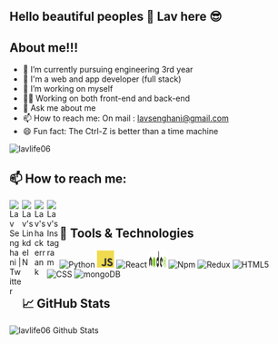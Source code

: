 ## Hello beautiful peoples 👋 Lav here 😎

## About me!!!

- 🔭 I’m currently pursuing engineering 3rd year
- 🌱 I'm a web and app developer (full stack)
- 👯 I’m working on myself
- 👨‍💻 Working on both front-end and back-end
- 💬 Ask me about me
- 📫 How to reach me: On mail : [lavsenghani@gmail.com](lavsenghani@gmail.com)
- 😄 Fun fact: The Ctrl-Z is better than a time machine

<p align="left"> <img src="https://komarev.com/ghpvc/?username=lavlife06&label=Profile Views&color=blue&style=plastic" alt="lavlife06" /></p>

## 📫 How to reach me:

<p>
  <a href="https://twitter.com/LavSenghani" target="_blank">
    <img align="left" alt="Lav Senghani | Twitter" width="22px" src="https://cdn.jsdelivr.net/npm/simple-icons@v3/icons/twitter.svg" />
  </a>
  <a href="https://www.linkedin.com/in/lav-senghani-4764a0167/" target="_blank">
    <img align="left" alt="Lav's LinkdeIN" width="22px" src="https://cdn.jsdelivr.net/npm/simple-icons@v3/icons/linkedin.svg" />
  </a>
  <a href="https://www.hackerrank.com/lavlife06" target="_blank">
    <img align="left" alt="Lav's hackerrank" width="22px" src="https://cdn.jsdelivr.net/npm/simple-icons@v3/icons/hackerrank.svg" />
  </a>
  <a href="https://instagram.com/lavlovecode/">
  <img align="left" alt="Lav's Instagram" width="22px" src="https://cdn.jsdelivr.net/npm/simple-icons@v3/icons/instagram.svg" />
</a>
 </p>
 <br>

## 🔧 Tools & Technologies

<p>
  <img alt="Python" src="https://raw.githubusercontent.com/gilbarbara/logos/master/logos/python.svg" width="30" height="30"/>
  <img height="30" src="https://raw.githubusercontent.com/github/explore/80688e429a7d4ef2fca1e82350fe8e3517d3494d/topics/javascript/javascript.png">
  <img alt="React" src="https://raw.githubusercontent.com/gilbarbara/logos/master/logos/react.svg" width="30" height="30"/>
  <img alt="Node" src="https://raw.githubusercontent.com/gilbarbara/logos/master/logos/nodejs.svg" width="30" height="30"/>
  <img alt="Npm" src="https://raw.githubusercontent.com/gilbarbara/logos/master/logos/npm.svg" width="30" height="30"/>
  <img alt="Redux" src="https://raw.githubusercontent.com/gilbarbara/logos/master/logos/redux.svg" width="30" height="30"/>
  <img alt="HTML5" src="https://devicons.github.io/devicon/devicon.git/icons/html5/html5-original-wordmark.svg" width="30" height="30"/>
  <img alt="CSS" src="https://devicons.github.io/devicon/devicon.git/icons/css3/css3-original-wordmark.svg" width="30" height="30"/>  
   <img alt="mongoDB" src="https://www.commvault.com/wp-content/uploads/2019/08/mongodb-logo2.jpg?quality=80&w=930" width="30" height="30"/>
</p>

## &#x1f4c8; GitHub Stats

![lavlife06 Github Stats](https://github-readme-stats.vercel.app/api?username=lavlife06&show_icons=true&title_color=fff&icon_color=79ff97&text_color=9f9f9f&bg_color=151515&count_private=true)

